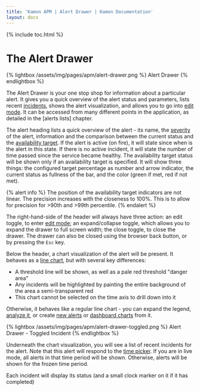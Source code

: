 ```yaml
---
title: 'Kamon APM | Alert Drawer | Kamon Documentation'
layout: docs
---
```


{% include toc.html %}

The Alert Drawer
================

{% lightbox /assets/img/pages/apm/alert-drawer.png %}
Alert Drawer
{% endlightbox %}

The Alert Drawer is your one stop shop for information about a particular alert. It gives you a quick overview of the alert status and parameters, lists recent [incidents], shows the alert visualization, and allows you to go into [edit mode]. It can be accessed from many different points in the application, as detailed in the [alerts lists] chapter.

The alert heading lists a quick overview of the alert - its name, the [severity] of the alert, information and the comparison between the current status and the [availability target]. If the alert is active (on fire), it will state since when is the alert in this state. If there is no active incident, it will state the number of time passed since the service became healthy. The availability target status will be shown only if an availability target is specified. It will show three things: the configured target percentage as number and arrow indicator, the current status as fullness of the bar, and the color (green if met, red if not met).

{% alert info %}
The position of the availability target indicators are not linear. The precision increases with the closeness to 100%. This is to allow for precision for >90th and >99th percentile.
{% endalert %}

The right-hand-side of the header will always have three action: an edit toggle, to enter [edit mode]; an expand/collapse toggle, which allows you to expand the drawer to full screen width; the close toggle, to close the drawer. The drawer can also be closed using the browser back button, or by pressing the `Esc` key.

Below the header, a chart visualization of the alert will be present. It behaves as a [line chart], but with several key differences:

* A threshold line will be shown, as well as a pale red threshold "danger area"
* Any incidents will be highlighted by painting the entire background of the area a semi-transparent red
* This chart cannot be selected on the time axis to drill down into it

Otherwise, it behaves like a regular line chart - you can expand the legend, [analyze it], or create [new alerts] or [dashboard charts] from it.

{% lightbox /assets/img/pages/apm/alert-drawer-toggled.png %}
Alert Drawer - Toggled Incident
{% endlightbox %}

Underneath the chart visualization, you will see a list of recent incidents for the alert. Note that this alert will respond to the [time picker]. If you are in live mode, all alerts in that time period will be shown. Otherwise, alerts will be shown for the frozen time period.

Each incident will display its status (and a small clock marker on it if it has completed)

[incidents]: ../incidents/
[edit mode]: ../create-edit/#editing-alerts
[alert-lists]: ../alert-list/
[availability target]: ../overview/#alert-availability-target
[severity]: ../overview/#alert-severity
[line chart]: ../../general/charts/#line-charts
[analyze it]: ../../deep-dive/analyze/
[new alerts]: ../create-edit/
[dashboard charts]: ../../dashboards/create-edit-dashboard/
[time picker]: ../../general/time-picker/

